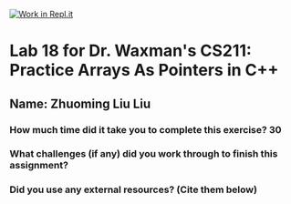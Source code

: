 [![Work in Repl.it](https://classroom.github.com/assets/work-in-replit-14baed9a392b3a25080506f3b7b6d57f295ec2978f6f33ec97e36a161684cbe9.svg)](https://classroom.github.com/online_ide?assignment_repo_id=4558803&assignment_repo_type=AssignmentRepo)
# Lab 18 for Dr. Waxman's CS211: Practice Arrays As Pointers in C++

## Name:  Zhuoming Liu Liu  

### How much time did it take you to complete this exercise? 30
  
  
### What challenges (if any) did you work through to finish this assignment? 


### Did you use any external resources? (Cite them below)
